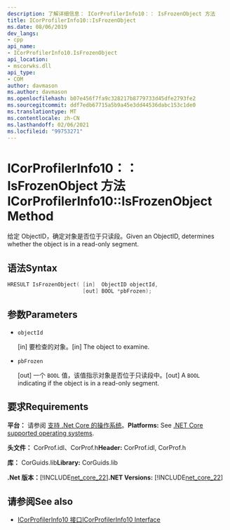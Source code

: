 ```yaml
---
description: 了解详细信息： ICorProfilerInfo10：： IsFrozenObject 方法
title: ICorProfilerInfo10::IsFrozenObject
ms.date: 08/06/2019
dev_langs:
- cpp
api_name:
- ICorProfilerInfo10.IsFrozenObject
api_location:
- mscorwks.dll
api_type:
- COM
author: davmason
ms.author: davmason
ms.openlocfilehash: b07e456f7fa9c328217b8779733d45dfe2793fe2
ms.sourcegitcommit: ddf7edb67715a5b9a45e3dd44536dabc153c1de0
ms.translationtype: MT
ms.contentlocale: zh-CN
ms.lasthandoff: 02/06/2021
ms.locfileid: "99753271"
---
```

# <a name="icorprofilerinfo10isfrozenobject-method"></a><span data-ttu-id="feb6f-103">ICorProfilerInfo10：： IsFrozenObject 方法</span><span class="sxs-lookup"><span data-stu-id="feb6f-103">ICorProfilerInfo10::IsFrozenObject Method</span></span>

<span data-ttu-id="feb6f-104">给定 ObjectID，确定对象是否位于只读段。</span><span class="sxs-lookup"><span data-stu-id="feb6f-104">Given an ObjectID, determines whether the object is in a read-only segment.</span></span>

## <a name="syntax"></a><span data-ttu-id="feb6f-105">语法</span><span class="sxs-lookup"><span data-stu-id="feb6f-105">Syntax</span></span>

```cpp
HRESULT IsFrozenObject( [in]  ObjectID objectId,
                        [out] BOOL *pbFrozen);
```

## <a name="parameters"></a><span data-ttu-id="feb6f-106">参数</span><span class="sxs-lookup"><span data-stu-id="feb6f-106">Parameters</span></span>

- `objectId`

  <span data-ttu-id="feb6f-107">\[in] 要检查的对象。</span><span class="sxs-lookup"><span data-stu-id="feb6f-107">\[in] The object to examine.</span></span>

- `pbFrozen`

  <span data-ttu-id="feb6f-108">\[out] 一个 `BOOL` 值，该值指示对象是否位于只读段中。</span><span class="sxs-lookup"><span data-stu-id="feb6f-108">\[out] A `BOOL` indicating if the object is in a read-only segment.</span></span>

## <a name="requirements"></a><span data-ttu-id="feb6f-109">要求</span><span class="sxs-lookup"><span data-stu-id="feb6f-109">Requirements</span></span>

<span data-ttu-id="feb6f-110">**平台：** 请参阅 [支持 .Net Core 的操作系统](../../../core/install/windows.md?pivots=os-windows)。</span><span class="sxs-lookup"><span data-stu-id="feb6f-110">**Platforms:** See [.NET Core supported operating systems](../../../core/install/windows.md?pivots=os-windows).</span></span>

<span data-ttu-id="feb6f-111">**头文件：** CorProf.idl、CorProf.h</span><span class="sxs-lookup"><span data-stu-id="feb6f-111">**Header:** CorProf.idl, CorProf.h</span></span>

<span data-ttu-id="feb6f-112">**库：** CorGuids.lib</span><span class="sxs-lookup"><span data-stu-id="feb6f-112">**Library:** CorGuids.lib</span></span>

<span data-ttu-id="feb6f-113">**.Net 版本：**[!INCLUDE[net_core_22](../../../../includes/net-core-30-md.md)]</span><span class="sxs-lookup"><span data-stu-id="feb6f-113">**.NET Versions:** [!INCLUDE[net_core_22](../../../../includes/net-core-30-md.md)]</span></span>

## <a name="see-also"></a><span data-ttu-id="feb6f-114">请参阅</span><span class="sxs-lookup"><span data-stu-id="feb6f-114">See also</span></span>

- [<span data-ttu-id="feb6f-115">ICorProfilerInfo10 接口</span><span class="sxs-lookup"><span data-stu-id="feb6f-115">ICorProfilerInfo10 Interface</span></span>](icorprofilerinfo10-interface.md)
